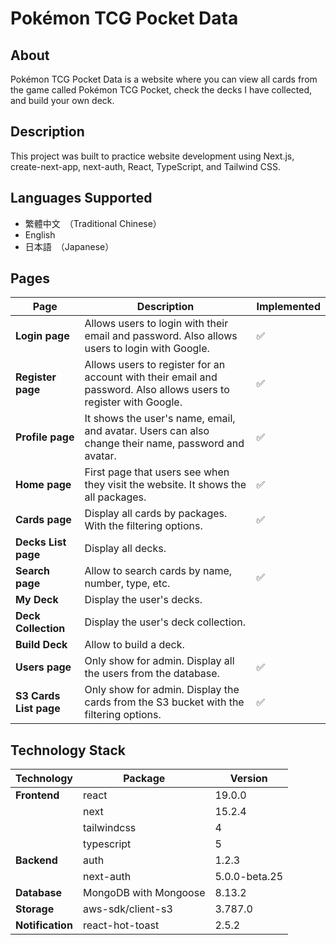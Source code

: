# Pokémon TCG Pocket Data

## About

Pokémon TCG Pocket Data is a website where you can view all cards from the game called Pokémon TCG Pocket, check the decks I have collected, and build your own deck.

## Description

This project was built to practice website development using Next.js, create-next-app, next-auth, React, TypeScript, and Tailwind CSS.

## Languages Supported

- 繁體中文　（Traditional Chinese）
- English
- 日本語　（Japanese）

## Pages

| Page                   | Description                                                                                                       | Implemented |
| ---------------------- | ----------------------------------------------------------------------------------------------------------------- | ----------- |
| **Login page**         | Allows users to login with their email and password. Also allows users to login with Google.                      | ✅          |
| **Register page**      | Allows users to register for an account with their email and password. Also allows users to register with Google. | ✅          |
| **Profile page**       | It shows the user's name, email, and avatar. Users can also change their name, password and avatar.               | ✅          |
| **Home page**          | First page that users see when they visit the website. It shows the all packages.                                 | ✅          |
| **Cards page**         | Display all cards by packages. With the filtering options.                                                        | ✅          |
| **Decks List page**    | Display all decks.                                                                                                |             |
| **Search page**        | Allow to search cards by name, number, type, etc.                                                                 | ✅          |
| **My Deck**            | Display the user's decks.                                                                                         |             |
| **Deck Collection**    | Display the user's deck collection.                                                                               |             |
| **Build Deck**         | Allow to build a deck.                                                                                            |             |
| **Users page**         | Only show for admin. Display all the users from the database.                                                     | ✅          |
| **S3 Cards List page** | Only show for admin. Display the cards from the S3 bucket with the filtering options.                             | ✅          |

## Technology Stack

| Technology       | Package               | Version       |
| ---------------- | --------------------- | ------------- |
| **Frontend**     | react                 | 19.0.0        |
|                  | next                  | 15.2.4        |
|                  | tailwindcss           | 4             |
|                  | typescript            | 5             |
| **Backend**      | auth                  | 1.2.3         |
|                  | next-auth             | 5.0.0-beta.25 |
| **Database**     | MongoDB with Mongoose | 8.13.2        |
| **Storage**      | aws-sdk/client-s3     | 3.787.0       |
| **Notification** | react-hot-toast       | 2.5.2         |

